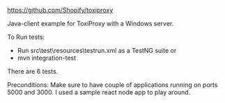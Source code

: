 https://github.com/Shopify/toxiproxy

Java-client example for ToxiProxy with a Windows server.

To Run tests:
- Run src\test\resources\testrun.xml as a TestNG suite
or
- mvn integration-test

There are 6 tests.

Preconditions:
Make sure to have couple of applications running on ports 5000 and 3000. I used a sample react node app to play around.
